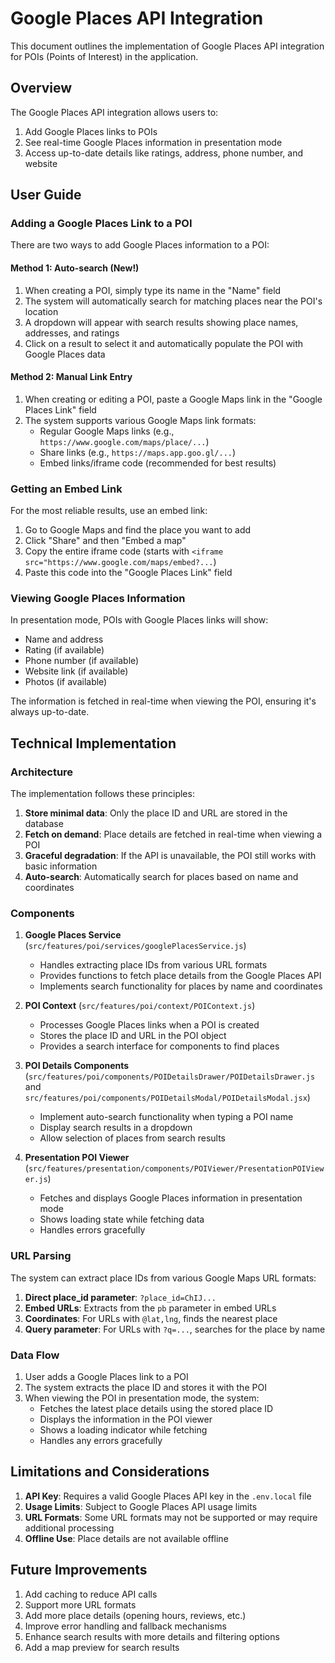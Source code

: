 # Google Places API Integration

This document outlines the implementation of Google Places API integration for POIs (Points of Interest) in the application.

## Overview

The Google Places API integration allows users to:

1. Add Google Places links to POIs
2. See real-time Google Places information in presentation mode
3. Access up-to-date details like ratings, address, phone number, and website

## User Guide

### Adding a Google Places Link to a POI

There are two ways to add Google Places information to a POI:

#### Method 1: Auto-search (New!)

1. When creating a POI, simply type its name in the "Name" field
2. The system will automatically search for matching places near the POI's location
3. A dropdown will appear with search results showing place names, addresses, and ratings
4. Click on a result to select it and automatically populate the POI with Google Places data

#### Method 2: Manual Link Entry

1. When creating or editing a POI, paste a Google Maps link in the "Google Places Link" field
2. The system supports various Google Maps link formats:
   - Regular Google Maps links (e.g., `https://www.google.com/maps/place/...`)
   - Share links (e.g., `https://maps.app.goo.gl/...`)
   - Embed links/iframe code (recommended for best results)

### Getting an Embed Link

For the most reliable results, use an embed link:

1. Go to Google Maps and find the place you want to add
2. Click "Share" and then "Embed a map"
3. Copy the entire iframe code (starts with `<iframe src="https://www.google.com/maps/embed?...`)
4. Paste this code into the "Google Places Link" field

### Viewing Google Places Information

In presentation mode, POIs with Google Places links will show:
- Name and address
- Rating (if available)
- Phone number (if available)
- Website link (if available)
- Photos (if available)

The information is fetched in real-time when viewing the POI, ensuring it's always up-to-date.

## Technical Implementation

### Architecture

The implementation follows these principles:

1. **Store minimal data**: Only the place ID and URL are stored in the database
2. **Fetch on demand**: Place details are fetched in real-time when viewing a POI
3. **Graceful degradation**: If the API is unavailable, the POI still works with basic information
4. **Auto-search**: Automatically search for places based on name and coordinates

### Components

1. **Google Places Service** (`src/features/poi/services/googlePlacesService.js`)
   - Handles extracting place IDs from various URL formats
   - Provides functions to fetch place details from the Google Places API
   - Implements search functionality for places by name and coordinates

2. **POI Context** (`src/features/poi/context/POIContext.js`)
   - Processes Google Places links when a POI is created
   - Stores the place ID and URL in the POI object
   - Provides a search interface for components to find places

3. **POI Details Components** (`src/features/poi/components/POIDetailsDrawer/POIDetailsDrawer.js` and `src/features/poi/components/POIDetailsModal/POIDetailsModal.jsx`)
   - Implement auto-search functionality when typing a POI name
   - Display search results in a dropdown
   - Allow selection of places from search results

4. **Presentation POI Viewer** (`src/features/presentation/components/POIViewer/PresentationPOIViewer.js`)
   - Fetches and displays Google Places information in presentation mode
   - Shows loading state while fetching data
   - Handles errors gracefully

### URL Parsing

The system can extract place IDs from various Google Maps URL formats:

1. **Direct place_id parameter**: `?place_id=ChIJ...`
2. **Embed URLs**: Extracts from the `pb` parameter in embed URLs
3. **Coordinates**: For URLs with `@lat,lng`, finds the nearest place
4. **Query parameter**: For URLs with `?q=...`, searches for the place by name

### Data Flow

1. User adds a Google Places link to a POI
2. The system extracts the place ID and stores it with the POI
3. When viewing the POI in presentation mode, the system:
   - Fetches the latest place details using the stored place ID
   - Displays the information in the POI viewer
   - Shows a loading indicator while fetching
   - Handles any errors gracefully

## Limitations and Considerations

1. **API Key**: Requires a valid Google Places API key in the `.env.local` file
2. **Usage Limits**: Subject to Google Places API usage limits
3. **URL Formats**: Some URL formats may not be supported or may require additional processing
4. **Offline Use**: Place details are not available offline

## Future Improvements

1. Add caching to reduce API calls
2. Support more URL formats
3. Add more place details (opening hours, reviews, etc.)
4. Improve error handling and fallback mechanisms
5. Enhance search results with more details and filtering options
6. Add a map preview for search results
